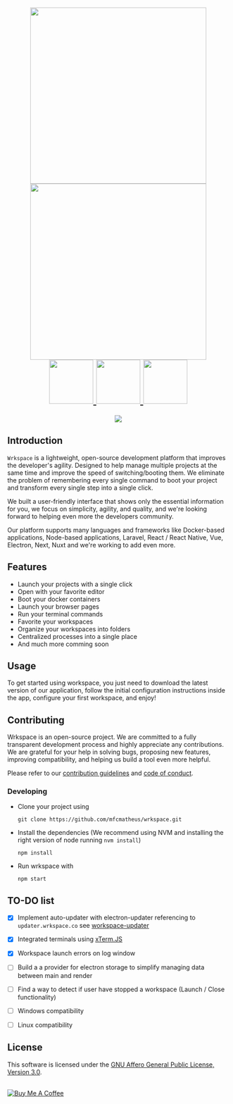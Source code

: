 <h1 align="center">
  <a href="https://wrkspace.co/#gh-light-mode-only">
  <img src="https://wrkspace.co/static/logo-complete-light.png" width="400px">
  </a>
  <a href="https://wrkspace.co/#gh-dark-mode-only">
  <img src="https://wrkspace.co/static/logo-complete-dark.png" width="400px">
  </a>
  <br />

  <a href="https://wrkspace.co/">
  <img src="https://wrkspace.co/static/badges/official-badge.png" width="100px">
  </a>
  <a href="https://github.com/mfcmatheus/wrkspace/actions/workflows/main.yml">
  <img src="https://wrkspace.co/static/badges/build-badge.png" width="100px">
  </a>
  <a href="https://github.com/mfcmatheus/wrkspace/blob/master/LICENSE">
  <img src="https://wrkspace.co/static/badges/license-badge.png" width="100px">
  </a>
</h1>

<p align="center">
  <img src="https://wrkspace.co/static/gh-banner.png">
</p>

## Introduction

`Wrkspace` is a lightweight, open-source development platform that improves the developer's agility. Designed to help manage multiple projects at the same time and improve the speed of switching/booting them. We eliminate the problem of remembering every single command to boot your project and transform every single step into a single click.

We built a user-friendly interface that shows only the essential information for you, we focus on simplicity, agility, and quality, and we're looking forward to helping even more the developers community.

Our platform supports many languages and frameworks like Docker-based applications, Node-based applications, Laravel, React / React Native, Vue, Electron, Next, Nuxt and we're working to add even more.

## Features
- Launch your projects with a single click
- Open with your favorite editor
- Boot your docker containers
- Launch your browser pages
- Run your terminal commands
- Favorite your workspaces
- Organize your workspaces into folders
- Centralized processes into a single place
- And much more comming soon

## Usage
To get started using workspace, you just need to download the latest version of our application, follow the initial configuration instructions inside the app, configure your first workspace, and enjoy!

## Contributing
Wrkspace is an open-source project. We are committed to a fully transparent development process and highly appreciate any contributions. We are grateful for your help in solving bugs, proposing new features, improving compatibility, and helping us build a tool even more helpful. 

Please refer to our [contribution guidelines](./CONTRIBUTING.md) and [code of conduct](./CODE_OF_CONDUCT.md).

### Developing
- Clone your project using
  ```
  git clone https://github.com/mfcmatheus/wrkspace.git
  ```

- Install the dependencies (We recommend using NVM and installing the right version of node running `nvm install`)
  ```
  npm install
  ```

- Run wrkspace with
  ```
  npm start
  ```

## TO-DO list
- [x] Implement auto-updater with electron-updater referencing to `updater.wrkspace.co` see [workspace-updater](https://github.com/mfcmatheus/wrkspace-updater)
- [x] Integrated terminals using [xTerm.JS](https://xtermjs.org/)
- [x] Workspace launch errors on log window
- [ ] Build a a provider for electron storage to simplify managing data between main and render
- [ ] Find a way to detect if user have stopped a workspace (Launch / Close functionality)
- [ ] Windows compatibility
- [ ] Linux compatibility


## License
This software is licensed under the [GNU Affero General Public License, Version 3.0](./LICENSE).

<br />

<a href="https://www.buymeacoffee.com/mfcmatheus" target="_blank">
  <img src="https://www.buymeacoffee.com/assets/img/guidelines/download-assets-sm-2.svg" alt="Buy Me A Coffee"/>
</a>
